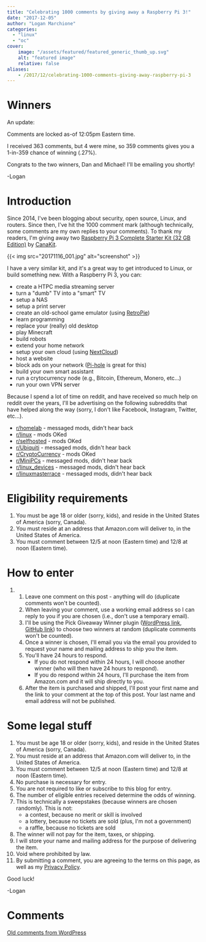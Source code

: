 ```yaml
---
title: "Celebrating 1000 comments by giving away a Raspberry Pi 3!"
date: "2017-12-05"
author: "Logan Marchione"
categories: 
  - "linux"
  - "oc"
cover:
    image: "/assets/featured/featured_generic_thumb_up.svg"
    alt: "featured image"
    relative: false
aliases:
    - /2017/12/celebrating-1000-comments-giving-away-raspberry-pi-3
---
```


# Winners

An update:

Comments are locked as-of 12:05pm Eastern time.

I received 363 comments, but 4 were mine, so 359 comments gives you a 1-in-359 chance of winning (.27%).

Congrats to the two winners, Dan and Michael! I'll be emailing you shortly!

\-Logan

# Introduction

Since 2014, I've been blogging about security, open source, Linux, and routers. Since then, I've hit the 1000 comment mark (although technically, some comments are my own replies to your comments). To thank my readers, I'm giving away two [Raspberry Pi 3 Complete Starter Kit (32 GB Edition)](https://www.amazon.com/CanaKit-Raspberry-Complete-Starter-Kit/dp/B01C6Q2GSY/) by [CanaKit](https://www.canakit.com/).

{{< img src="20171116_001.jpg" alt="screenshot" >}}

I have a very similar kit, and it's a great way to get introduced to Linux, or build something new. With a Raspberry Pi 3, you can:

- create a HTPC media streaming server
- turn a "dumb" TV into a "smart" TV
- setup a NAS
- setup a print server
- create an old-school game emulator (using [RetroPie](https://github.com/RetroPie/RetroPie-Setup/wiki))
- learn programming
- replace your (really) old desktop
- play Minecraft
- build robots
- extend your home network
- setup your own cloud (using [NextCloud](https://nextcloud.com/))
- host a website
- block ads on your network ([Pi-hole](https://github.com/pi-hole/pi-hole/wiki) is great for this)
- build your own smart assistant
- run a crytocurrency node (e.g., Bitcoin, Ethereum, Monero, etc...)
- run your own VPN server

Because I spend a lot of time on reddit, and have received so much help on reddit over the years, I'll be advertising on the following subreddits that have helped along the way (sorry, I don't like Facebook, Instagram, Twitter, etc...).

- [r/homelab](https://www.reddit.com/r/homelab/) - messaged mods, didn't hear back
- [r/linux](https://www.reddit.com/r/linux/) - mods OKed
- [r/selfhosted](https://www.reddit.com/r/selfhosted/) - mods OKed
- [r/Ubiquiti](https://www.reddit.com/r/Ubiquiti/) - messaged mods, didn't hear back
- [r/CryptoCurrency](https://www.reddit.com/r/CryptoCurrency/) - mods OKed
- [r/MiniPCs](https://www.reddit.com/r/MiniPCs/) - messaged mods, didn't hear back
- [r/linux_devices](https://www.reddit.com/r/linux_devices/) - messaged mods, didn't hear back
- [r/linuxmasterrace](https://www.reddit.com/r/linuxmasterrace/) - messaged mods, didn't hear back

# Eligibility requirements

1. You must be age 18 or older (sorry, kids), and reside in the United States of America (sorry, Canada).
2. You must reside at an address that Amazon.com will deliver to, in the United States of America.
3. You must comment between 12/5 at noon (Eastern time) and 12/8 at noon (Eastern time).

# How to enter

1. 1. Leave one comment on this post - anything will do (duplicate comments won't be counted).
    2. When leaving your comment, use a working email address so I can reply to you if you are chosen (i.e., don't use a temporary email).
    3. I'll be using the Pick Giveaway Winner plugin ([WordPress link](https://wordpress.org/plugins/pick-giveaway-winner/), [GitHub link](https://github.com/makeworthymedia/pick-giveaway-winner)) to choose two winners at random (duplicate comments won't be counted).
    4. Once a winner is chosen, I'll email you via the email you provided to request your name and mailing address to ship you the item.
    5. You'll have 24 hours to respond.
        - If you do not respond within 24 hours, I will choose another winner (who will then have 24 hours to respond).
        - If you do respond within 24 hours, I'll purchase the item from Amazon.com and it will ship directly to you.
    6. After the item is purchased and shipped, I'll post your first name and the link to your comment at the top of this post. Your last name and email address will not be published.

# Some legal stuff

1. You must be age 18 or older (sorry, kids), and reside in the United States of America (sorry, Canada).
2. You must reside at an address that Amazon.com will deliver to, in the United States of America.
3. You must comment between 12/5 at noon (Eastern time) and 12/8 at noon (Eastern time).
4. No purchase is necessary for entry.
5. You are not required to like or subscribe to this blog for entry.
6. The number of eligible entries received determine the odds of winning.
7. This is technically a sweepstakes (because winners are chosen randomly). This is not:
    - a contest, because no merit or skill is involved
    - a lottery, because no tickets are sold (plus, I'm not a government)
    - a raffle, because no tickets are sold
8. The winner will not pay for the item, taxes, or shipping.
9. I will store your name and mailing address for the purpose of delivering the item.
10. Void where prohibited by law.
11. By submitting a comment, you are agreeing to the terms on this page, as well as my [Privacy Policy](/privacy).

Good luck!

\-Logan

# Comments

[Old comments from WordPress](/2017/12/celebrating-1000-comments-by-giving-away-a-raspberry-pi-3/comments.txt)